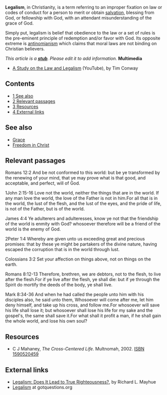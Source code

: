 **Legalism**, in Christianity, is a term referring to an improper
fixation on law or codes of conduct for a person to merit or obtain
[salvation](Salvation "Salvation"), blessing from God, or
fellowship with God, with an attendant misunderstanding of the
grace of God.

Simply put, legalism is belief that obedience to the law or a set
of rules is the pre-eminent principle of redemption and/or favor
with God. Its opposite extreme is
[antinomianism](Antinomianism "Antinomianism") which claims that
moral laws are not binding on Christian believers.

*This article is a **[stub](http://www.theopedia.com/Category:Theopedia_stubs "Category:Theopedia stubs")**. Please edit it to add information.*
**Multimedia**

-   [A Study on the Law and Legalism](http://www.youtube.com/watch?v=uknEL696ZKQ)
    (YouTube), by Tim Conway

## Contents

-   [1 See also](#See_also)
-   [2 Relevant passages](#Relevant_passages)
-   [3 Resources](#Resources)
-   [4 External links](#External_links)

## See also

-   [Grace](Grace "Grace")
-   [Freedom in Christ](index.php?title=Freedom_in_Christ&action=edit&redlink=1 "Freedom in Christ (page does not exist)")

## Relevant passages

Romans 12:2 And be not conformed to this world: but be ye
transformed by the renewing of your mind, that ye may prove what is
that good, and acceptable, and perfect, will of God.

1John 2:15-16 Love not the world, neither the things that are in
the world. If any man love the world, the love of the Father is not
in him.For all that is in the world, the lust of the flesh, and the
lust of the eyes, and the pride of life, is not of the Father, but
is of the world.

James 4:4 Ye adulterers and adulteresses, know ye not that the
friendship of the world is enmity with God? whosoever therefore
will be a friend of the world is the enemy of God.

2Peter 1:4 Whereby are given unto us exceeding great and precious
promises: that by these ye might be partakers of the divine nature,
having escaped the corruption that is in the world through lust.

Colossians 3:2 Set your affection on things above, not on things on
the earth.

Romans 8:12-13 Therefore, brethren, we are debtors, not to the
flesh, to live after the flesh.For if ye live after the flesh, ye
shall die: but if ye through the Spirit do mortify the deeds of the
body, ye shall live.

Mark 8:34-36 And when he had called the people unto him with his
disciples also, he said unto them, Whosoever will come after me,
let him deny himself, and take up his cross, and follow me.For
whosoever will save his life shall lose it; but whosoever shall
lose his life for my sake and the gospel's, the same shall save
it.For what shall it profit a man, if he shall gain the whole
world, and lose his own soul?

## Resources

-   C J Mahaney, *The Cross-Centered Life*. Multnomah, 2002.
    [ISBN 1590520459](http://www.theopedia.com/Special:BookSources/1590520459)

## External links

-   [Legalism: Does It Lead to True Righteousness?](http://pastors.crossmap.com/article/legalism-does-it-lead-to-true-righteousness/item46.htm),
    by Richard L. Mayhue
-   [Legalism](http://www.gotquestions.org/Bible-Christian-legalism.html)
    at gotquestions.org




